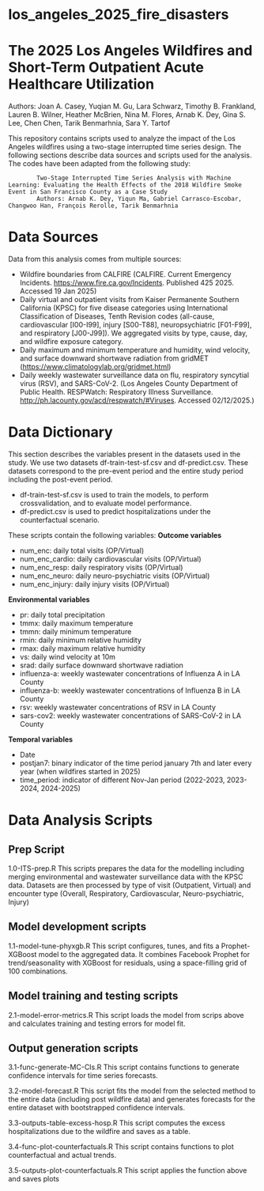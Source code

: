 # los_angeles_2025_fire_disasters

# The 2025 Los Angeles Wildfires and Short-Term Outpatient Acute Healthcare Utilization
Authors: Joan A. Casey,  Yuqian M. Gu, Lara Schwarz, Timothy B. Frankland, Lauren B. Wilner, Heather McBrien, Nina M. Flores, Arnab K. Dey, Gina
S. Lee, Chen Chen,  Tarik Benmarhnia, Sara Y. Tartof

This repository contains scripts used to analyze the impact of the Los Angeles wildfires using a two-stage interrupted time series design. The following sections describe data sources and scripts used for the analysis. The codes have been adapted from the following study:

            Two-Stage Interrupted Time Series Analysis with Machine Learning: Evaluating the Health Effects of the 2018 Wildfire Smoke Event in San Francisco County as a Case Study
            Authors: Arnab K. Dey, Yiqun Ma, Gabriel Carrasco-Escobar, Changwoo Han, François Rerolle, Tarik Benmarhnia

# Data Sources
Data from this analysis comes from multiple sources:
* Wildfire boundaries from CALFIRE (CALFIRE. Current Emergency Incidents. https://www.fire.ca.gov/Incidents. Published 425 2025. Accessed 19 Jan 2025)
* Daily virtual and outpatient visits from Kaiser Permanente Southern California (KPSC) for five disease categories using International Classification of Diseases, Tenth Revision codes (all-cause, cardiovascular [I00-I99], injury [S00-T88], neuropsychiatric [F01-F99], and respiratory [J00-J99]). We aggregated visits by type, cause, day, and wildfire exposure category.
* Daily maximum and minimum temperature and humidity, wind velocity, and surface downward shortwave radiation from gridMET (https://www.climatologylab.org/gridmet.html)
* Daily weekly wastewater surveillance data on flu, respiratory syncytial virus (RSV), and SARS-CoV-2. (Los Angeles County Department of Public Health. RESPWatch: Respiratory Illness Surveillance. http://ph.lacounty.gov/acd/respwatch/#Viruses. Accessed 02/12/2025.)

# Data Dictionary

This section describes the variables present in the datasets used in the study. We use two datasets df-train-test-sf.csv and df-predict.csv. These datasets correspond to the pre-event period and the entire study period including the post-event period. 

* df-train-test-sf.csv is used to train the models, to perform crossvalidation, and to evaluate model performance.
* df-predict.csv is used to predict hospitalizations under the counterfactual scenario.

These scripts contain the following variables:
**Outcome variables**
- num_enc: daily total visits (OP/Virtual)
- num_enc_cardio: daily cardiovascular visits (OP/Virtual)
- num_enc_resp: daily respiratory visits (OP/Virtual)
- num_enc_neuro: daily neuro-psychiatric visits (OP/Virtual)
- num_enc_injury: daily injury visits (OP/Virtual)

**Environmental variables**
* pr: daily total precipitation
* tmmx: daily maximum temperature
* tmmn: daily minimum temperature
* rmin: daily minimum relative humidity
* rmax: daily maximum relative humidity
* vs: daily wind velocity at 10m
* srad: daily surface downward shortwave radiation
* influenza-a: weekly wastewater concentrations of Influenza A in LA County
* influenza-b: weekly wastewater concentrations of Influenza B in LA County
* rsv: weekly wastewater concentrations of RSV in LA County
* sars-cov2: weekly wastewater concentrations of SARS-CoV-2 in LA County

**Temporal variables**
- Date
- postjan7: binary indicator of the time period january 7th and later every year (when wildfires started in 2025)
- time_period: indicator of different Nov-Jan period (2022-2023, 2023-2024, 2024-2025)

# Data Analysis Scripts

## Prep Script
1.0-ITS-prep.R
This scripts prepares the data for the modelling including merging environmental and wastewater surveillance data with the KPSC data. Datasets are then processed by type of visit (Outpatient, Virtual) and encounter type (Overall, Respiratory, Cardiovascular, Neuro-psychiatric, Injury)

## Model development scripts

1.1-model-tune-phyxgb.R 
This script configures, tunes, and fits a Prophet-XGBoost model to the aggregated data. It combines Facebook Prophet for trend/seasonality with XGBoost for residuals, using a space-filling grid of 100 combinations.

## Model training and testing scripts

2.1-model-error-metrics.R
This script loads the model from scrips above and calculates training and testing errors for model fit. 

## Output generation scripts

3.1-func-generate-MC-CIs.R
This script contains functions to generate confidence intervals for time series forecasts.

3.2-model-forecast.R
This script fits the model from the selected method to the entire data (including post wildfire data) and generates forecasts for the entire dataset with bootstrapped confidence intervals.

3.3-outputs-table-excess-hosp.R
This script computes the excess hospitalizations due to the wildfire and saves as a table.

3.4-func-plot-counterfactuals.R
This script contains functions to plot counterfactual and actual trends.

3.5-outputs-plot-counterfactuals.R
This script applies the function above and saves plots

